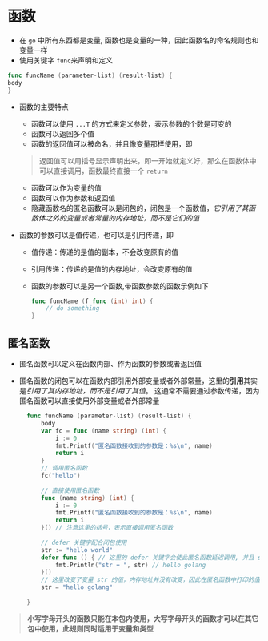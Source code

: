 # 函数

- 在 `go` 中所有东西都是变量, 函数也是变量的一种，因此函数名的命名规则也和变量一样
- 使用关键字 `func`来声明和定义

```go
func funcName (parameter-list) (result-list) {
body
}
```

- 函数的主要特点
    - 函数可以使用 `...T` 的方式来定义参数，表示参数的个数是可变的
    - 函数可以返回多个值
    - 函数的返回值可以被命名，并且像变量那样使用，即
  > 返回值可以用括号显示声明出来，即一开始就定义好，那么在函数体中可以直接调用，函数最终直接一个 `return`
    - 函数可以作为变量的值
    - 函数可以作为参数和返回值
    - 隐藏函数名的匿名函数可以是闭包的，闭包是一个函数值，*它引用了其函数体之外的变量或者常量的内存地址，而不是它们的值*

- 函数的参数可以是值传递，也可以是引用传递，即
    - 值传递：传递的是值的副本，不会改变原有的值
    - 引用传递：传递的是值的内存地址，会改变原有的值
    - 函数的参数可以是另一个函数,带函数参数的函数示例如下

        ```go
        func funcName (f func (int) int) {
            // do something
        }
        ```

## 匿名函数

- 匿名函数可以定义在函数内部、作为函数的参数或者返回值
- 匿名函数的闭包可以在函数内部引用外部变量或者外部常量，这里的**引用**其实是*引用了其内存地址，而不是引用了其值*。
  这通常不需要通过参数传递，因为匿名函数可以直接使用外部变量或者外部常量

  ```go
    func funcName (parameter-list) (result-list) {
        body
        var fc = func (name string) (int) {
            i := 0
            fmt.Printf("匿名函数接收到的参数是：%s\n", name)
            return i
        }
        // 调用匿名函数
		fc("hello")
        
		// 直接使用匿名函数
        func (name string) (int) {
            i := 0
            fmt.Printf("匿名函数接收到的参数是：%s\n", name)
            return i
        }() // 注意这里的括号，表示直接调用匿名函数
        
		// defer 关键字配合闭包使用
        str := "hello world"
        defer func () { // 这里的 defer 关键字会使此匿名函数延迟调用, 并且 str 的内存地址会被 defer 关键字保留，而并不是保留其值的内容
            fmt.Println("str = ", str) // hello golang 
        }()
        // 这里改变了变量 str 的值，内存地址并没有改变，因此在匿名函数中打印的值是改变后的值
		str = "hello golang" 
        
    }
    ```

> **小写字母开头的函数只能在本包内使用，大写字母开头的函数才可以在其它包中使用，此规则同时适用于变量和类型**
  